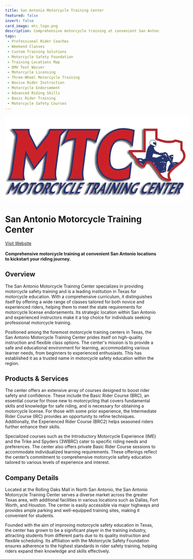 ```yaml
---
title: San Antonio Motorcycle Training Center
featured: false
invert: false
card_image: mtc_logo.png
description: Comprehensive motorcycle training at convenient San Antonio locations to kickstart your riding journey.
tags: 
 - Professional Rider Coaches
 - Weekend Classes
 - Custom Training Solutions
 - Motorcycle Safety Foundation
 - Training Locations Map
 - DMV Test Waiver
 - Motorcycle Licensing
 - Three-Wheel Motorcycle Training
 - Novice Rider Instruction
 - Motorcycle Endorsement
 - Advanced Riding Skills
 - Basic Rider Training
 - Motorcycle Safety Courses
---
```


<div align="center">
<a href="https://www.texasmtc.com/MotorcycleSafetyTrainingLocations/MotorcycleSafetyTraining_SanAntonio.aspx">
<img src="mtc_logo.png" alt="Logo" style="min-width: 200px; max-width: 600px; height: auto;" >
</a>
</div>

# San Antonio Motorcycle Training Center
<a href="https://www.texasmtc.com/MotorcycleSafetyTrainingLocations/MotorcycleSafetyTraining_SanAntonio.aspx">Visit Website</a>
<br>
<br>
**Comprehensive motorcycle training at convenient San Antonio locations to kickstart your riding journey.**

## Overview
The San Antonio Motorcycle Training Center specializes in providing motorcycle safety training and is a leading institution in Texas for motorcycle education. With a comprehensive curriculum, it distinguishes itself by offering a wide range of classes tailored for both novice and experienced riders, helping them to meet the state requirements for motorcycle license endorsements. Its strategic location within San Antonio and experienced instructors make it a top choice for individuals seeking professional motorcycle training.

Positioned among the foremost motorcycle training centers in Texas, the San Antonio Motorcycle Training Center prides itself on high-quality instruction and flexible class options. The center's mission is to provide a safe and educational environment for learning, accommodating various learner needs, from beginners to experienced enthusiasts. This has established it as a trusted name in motorcycle safety education within the region.
## Products & Services 
The center offers an extensive array of courses designed to boost rider safety and confidence. These include the Basic Rider Course (BRC), an essential course for those new to motorcycling that covers fundamental skills and knowledge for safe riding, and is necessary for obtaining a motorcycle license. For those with some prior experience, the Intermediate Rider Course (IRC) provides an opportunity to refine techniques. Additionally, the Experienced Rider Course (BRC2) helps seasoned riders further enhance their skills.

Specialized courses such as the Introductory Motorcycle Experience (IME) and the Trike and Spyders (3WBRC) cater to specific riding needs and preferences. The center also offers private Basic Rider Course sessions to accommodate individualized learning requirements. These offerings reflect the center’s commitment to comprehensive motorcycle safety education tailored to various levels of experience and interest.
## Company Details 
Located at the Rolling Oaks Mall in North San Antonio, the San Antonio Motorcycle Training Center serves a diverse market across the greater Texas area, with additional facilities in various locations such as Dallas, Fort Worth, and Houston. The center is easily accessible via major highways and provides ample parking and well-equipped training sites, making it convenient for students.

Founded with the aim of improving motorcycle safety education in Texas, the center has grown to be a significant player in the training industry, attracting students from different parts due to its quality instruction and flexible scheduling. Its affiliation with the Motorcycle Safety Foundation ensures adherence to the highest standards in rider safety training, helping riders expand their knowledge and skills effectively.

